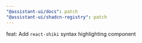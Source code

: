 ```yaml
---
"@assistant-ui/docs": patch
"@assistant-ui/shadcn-registry": patch
---
```


feat: Add `react-shiki` syntax highlighting component
